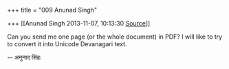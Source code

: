 +++
title = "009 Anunad Singh"

+++
[[Anunad Singh	2013-11-07, 10:13:30 [Source](https://groups.google.com/g/samskrita/c/GtpmDrfReiQ)]]



Can you send me one page (or the whole document) in PDF? I will like to try to convert it into Unicode Devanagari text.  

  

-- अनुनाद सिंहः  

